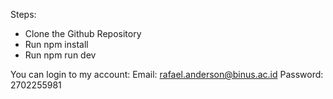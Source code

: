Steps:
<ul>
 <li>Clone the Github Repository</li>
<li>Run npm install</li>
 <li>Run npm run dev</li>
</ul>

You can login to my account: 
Email: rafael.anderson@binus.ac.id
Password: 2702255981
